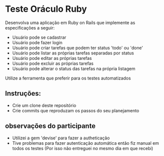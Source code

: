 # Teste Oráculo Ruby

Desenvolva uma aplicação em Ruby on Rails que implemente as especificações a seguir:

- Usuário pode se cadastrar
- Usuário pode fazer login
- Usuário pode criar tarefas que podem ter status 'todo' ou 'done'
- Usuário pode listar as próprias tarefas separadas por status
- Usuário pode editar as próprias tarefas
- Usuário pode excluir as próprias tarefas
- Usuário pode alterar o status das tarefas na própria listagem

Utilize a ferramenta que preferir para os testes automatizados

## Instruções:

- Crie um clone deste repositório
- Crie commits que reproduzam os passos do seu planejamento

## observações do participante

- Utilizei a gem 'devise' para fazer  a autheticação
- Tive problemas para fazer autenticação automática então fiz manual em todos os testes (Por isso não entreguei no mesmo dia em que recebi)